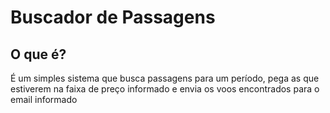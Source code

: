 # Buscador de Passagens

## O que é?
É um simples sistema que busca passagens para um período, pega as que estiverem na faixa de preço informado e envia os voos encontrados para o email informado 